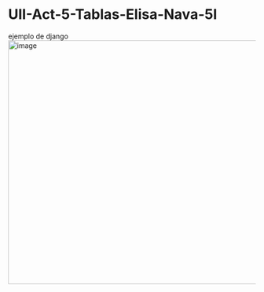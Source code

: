 # UII-Act-5-Tablas-Elisa-Nava-5I
ejemplo de django
<img width="842" height="497" alt="image" src="https://github.com/user-attachments/assets/52b90020-1b47-49f7-bc00-d52eee3ada18" />
